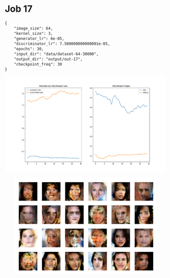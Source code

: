
Job 17
======


```
{
    "image_size": 64,
    "kernel_size": 3,
    "generator_lr": 6e-05,
    "discriminator_lr": 7.500000000000001e-05,
    "epochs": 30,
    "input_dir": "data/dataset-64-30000",
    "output_dir": "output/out-17",
    "checkpoint_freq": 30
}
```  
<p align="center">
    <img src="images/plot17.png" height="300"/>
</p>  
<p align="center">
    <img src="images/output17.png" height="300"/>
</p>